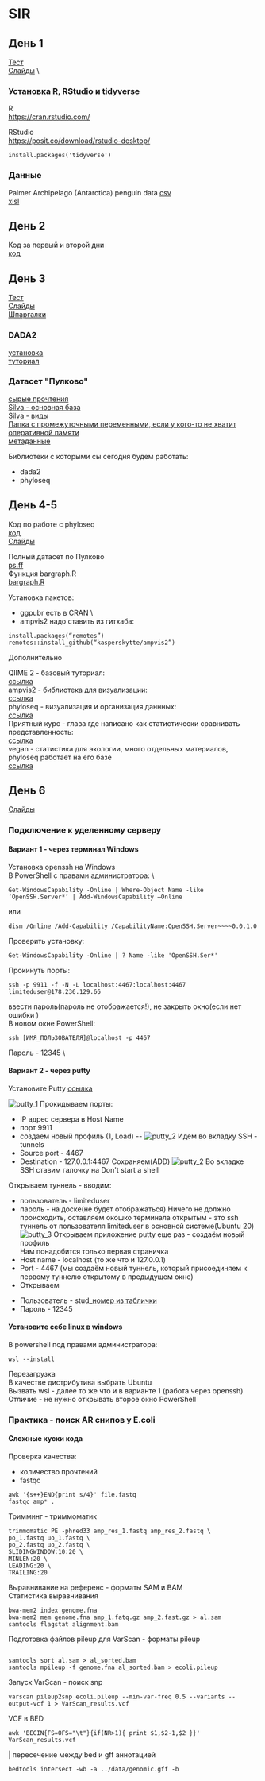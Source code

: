 # SIR

## День 1

[Тест](https://forms.gle/GoyBXXhZoMLRMqHn8) \
[Слайды](https://drive.google.com/file/d/1IcUxNHQXTq95t22ifQjz25zELyC-imKu/view?usp=drive_link) \


### Установка R, RStudio и tidyverse

R \
https://cran.rstudio.com/ 

RStudio \
https://posit.co/download/rstudio-desktop/

```
install.packages('tidyverse')
```



### Данные 

Palmer Archipelago (Antarctica) penguin data 
[csv](day_1/pen.csv) \
[xlsl](day_1/pen.xlsx)

## День 2

Код за первый и второй дни \
[код](https://drive.google.com/file/d/1-rvv18X4_mQRPFB7AGf31BAigVMt0Wp-/view?usp=drive_link)

## День 3

[Тест](https://forms.gle/a2dgQFz3VxA6FEXx6) \
[Слайды](https://drive.google.com/file/d/1ShbQdLotbEyXouvxprDBXbNNfndQk_Xm/view?usp=drive_link) \
[Шпаргалки](https://drive.google.com/drive/folders/1HUZpQ134Lslgwk6PyDCx8kWG-y-M1fqP?usp=drive_link)

### DADA2

[установка](https://benjjneb.github.io/dada2/dada-installation.html) \
[туториал](https://benjjneb.github.io/dada2/tutorial.html)

### Датасет "Пулково"

[сырые прочтения](https://drive.google.com/drive/folders/1aPG0GG-GavigjMnm24rXRXshLe_QicmQ?usp=drive_link) \
[Silva - основная база](https://drive.google.com/file/d/17nyri0PXN-DxyR-j4Czqd6Xs0rGAU2hS/view?usp=drive_link) \
[Silva - виды](https://drive.google.com/file/d/1FHfrlQjzbKXGVDIIvbRdgfIJpprSniaG/view?usp=drive_link) \
[Папка с промежуточными переменными, если у кого-то не хватит оперативной памяти](https://drive.google.com/drive/folders/1tef4_nzs_70JGtbfjn4TLzPKURyQCl4y?usp=drive_link) \
[метаданные](day_3/map.csv)

Библиотеки с которыми сы сегодня будем работать:
- dada2
- phyloseq


## День 4-5

Код по работе с phyloseq \
[код](day_4/pulkovo.html) \
[Слайды](https://drive.google.com/file/d/1QN5PWtlcIVRnw89zFDMYg-dm2fSyUQaT/view?usp=drive_link)

Полный датасет по Пулково \
[ps.ff](day_4/ps.ff) \
Функция bargraph.R \
[bargraph.R](day_4/bargraph.R) 

Установка пакетов: 
- ggpubr есть в CRAN \
- ampvis2 надо ставить из гитхаба:

```
install.packages(“remotes”)
remotes::install_github(“kasperskytte/ampvis2”)
```

Дополнительно 

QIIME 2 - базовый туториал: \
[ссылка](https://docs.qiime2.org/2023.9/tutorials/moving-pictures/) \
ampvis2 - библиотека для визуализации: \
[ссылка](https://kasperskytte.github.io/ampvis2/articles/ampvis2.html) \
phyloseq - визуализация и организация даннных: \
[ссылка](https://joey711.github.io/phyloseq/) \
Приятный курс - глава где написано как статистически сравнивать представленность: \
[ссылка](https://microbiome.github.io/course_2021_radboud/differential-abundance-analysis.html) \
vegan - статистика для экологии, много отдельных материалов, phyloseq работает на его базе \
[ссылка](https://cloud.r-project.org/web/packages/vegan/vignettes/FAQ-vegan.html)

## День 6


[Слайды](https://drive.google.com/file/d/1mwGF-GUjrP6k7Unp3AMmxkYmt7LvlaXb/view?usp=drive_link)

### Подключение к уделенному серверу

#### Вариант 1 - через терминал Windows

Установка openssh на Windows \
В PowerShell с правами администратора: \

```
Get-WindowsCapability -Online | Where-Object Name -like ‘OpenSSH.Server*’ | Add-WindowsCapability –Online
```
или

```
dism /Online /Add-Capability /CapabilityName:OpenSSH.Server~~~~0.0.1.0
```

Проверить установку:

```
Get-WindowsCapability -Online | ? Name -like 'OpenSSH.Ser*'
```
Прокинуть порты:

```
ssh -p 9911 -f -N -L localhost:4467:localhost:4467 limiteduser@178.236.129.66
```
ввести пароль(пароль не отображается!), не закрыть окно(если нет ошибки ) \
В новом окне PowerShell:

```
ssh [ИМЯ_ПОЛЬЗОВАТЕЛЯ]@localhost -p 4467
```
Пароль - 12345 \

#### Вариант 2 - через putty

Установите Putty
[ссылка](https://www.chiark.greenend.org.uk/~sgtatham/putty/latest.html)

![putty_1](day_6-7/1.png) 
Прокидываем порты:
* IP адрес сервера в Host Name
* порт 9911
* создаем новый профиль (1, Load)
-- 
![putty_2](day_6-7/2.png)
Идем во вкладку SSH - tunnels
* Source port - 4467
* Destination - 127.0.0.1:4467
Сохраняем(ADD)
![putty_2](day_6-7/3.png)
Во вкладке SSH ставим галочку на Don't start a shell

Открываем туннель - вводим:
* пользователь - limiteduser
* пароль - на доске(не будет отображаться)
Ничего не должно происходить, оставляем окошко терминала открытым - это ssh туннель от пользователя limiteduser в основной системе(Ubuntu 20)
![putty_3](day_6-7/4.png)
Открываем приложение putty еще раз - создаём новый профиль \
Нам понадобится только первая страничка
* Ноst name - localhost (то же что и 127.0.0.1)
* Port - 4467 (мы создаём новый туннель, который присоединяем к первому туннелю открытому в предыдущем окне)
* Открываем 
+ Пользователь - stud_[номер из таблички](day_6-7/list.docx)
+ Пароль - 12345

#### Установите себе linux в windows

В powershell под правами администратора:

```
wsl --install
```

Перезагрузка \
В качестве дистрибутива выбрать Ubuntu \
Вызвать wsl - далее то же что и в варианте 1 (работа через openssh) \
Отличие - не нужно открывать второе окно PowerShell


### Практика - поиск AR снипов у E.coli
#### Сложные куски кода


Проверка качества:
* количество прочтений
* fastqc 

```
awk '{s++}END{print s/4}' file.fastq
fastqc amp* .
```

Тримминг - триммоматик

```
trimmomatic PE -phred33 amp_res_1.fastq amp_res_2.fastq \
po_1.fastq uo_1.fastq \
po_2.fastq uo_2.fastq \
SLIDINGWINDOW:10:20 \
MINLEN:20 \
LEADING:20 \
TRAILING:20

```

Выравнивание на референс  - форматы SAM и BAM \
Статистика выравнивания

```
bwa-mem2 index genome.fna
bwa-mem2 mem genome.fna amp_1.fatq.gz amp_2.fast.gz > al.sam
samtools flagstat alignment.bam

```

Подготовка файлов pileup для VarScan - форматы pileup

```

samtools sort al.sam > al_sorted.bam
samtools mpileup -f genome.fna al_sorted.bam > ecoli.pileup

```

Запуск VarScan - поиск snp

```
varscan pileup2snp ecoli.pileup --min-var-freq 0.5 --variants --output-vcf 1 > VarScan_results.vcf
```

VCF в BED 

```
awk 'BEGIN{FS=OFS="\t"}{if(NR>1){ print $1,$2-1,$2 }}' VarScan_results.vcf
```

| пересечение между bed и gff аннотацией

```
bedtools intersect -wb -a ../data/genomic.gff -b
```


